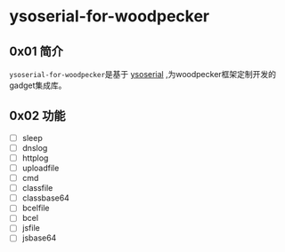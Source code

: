 # ysoserial-for-woodpecker

## 0x01 简介
`ysoserial-for-woodpecker`是基于 [ysoserial](https://github.com/frohoff/ysoserial) ,为woodpecker框架定制开发的gadget集成库。

## 0x02 功能

- [ ] sleep
- [ ] dnslog
- [ ] httplog
- [ ] uploadfile
- [ ] cmd
- [ ] classfile
- [ ] classbase64
- [ ] bcelfile
- [ ] bcel
- [ ] jsfile
- [ ] jsbase64
